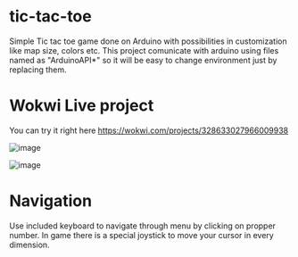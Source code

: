 # tic-tac-toe

Simple Tic tac toe game done on Arduino with possibilities in customization like map size, colors etc.
This project comunicate with arduino using files named as "ArduinoAPI*" so it will be easy to change environment just by replacing them.

# Wokwi Live project

You can try it right here https://wokwi.com/projects/328633027966009938

![image](https://user-images.githubusercontent.com/84990468/160291881-3833973c-097a-44c9-a186-9ee988781994.png)

![image](https://user-images.githubusercontent.com/84990468/160292140-60c86811-179d-4ce2-bf8e-0c11e8963859.png)



# Navigation

Use included keyboard to navigate through menu by clicking on propper number. In game there is a special joystick to move your cursor in every dimension.
